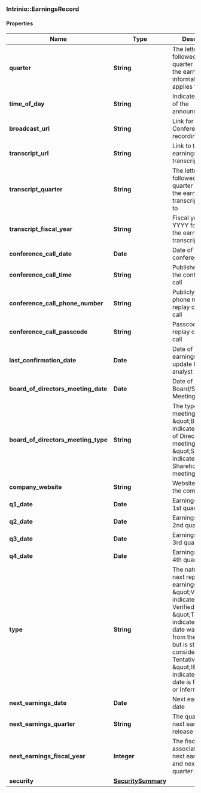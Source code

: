 ### Intrinio::EarningsRecord

#### Properties
Name | Type | Description | Notes
------------ | ------------- | ------------- | -------------
**quarter** | **String** | The letter “Q” followed by the quarter number the earnings information applies to | [optional] 
**time_of_day** | **String** | Indicates the time of the announcement | [optional] 
**broadcast_url** | **String** | Link for Conference Call recording | [optional] 
**transcript_url** | **String** | Link to the earnings release transcript | [optional] 
**transcript_quarter** | **String** | The letter “Q” followed by the quarter number the earnings transcript applies to | [optional] 
**transcript_fiscal_year** | **String** | Fiscal year in YYYY format for the earnings transcript | [optional] 
**conference_call_date** | **Date** | Date of the conference call | [optional] 
**conference_call_time** | **String** | Published time of the conference call | [optional] 
**conference_call_phone_number** | **String** | Publicly available phone number for replay conference call | [optional] 
**conference_call_passcode** | **String** | Passcode for replay conference call | [optional] 
**last_confirmation_date** | **Date** | Date of last earnings date update by a WSH analyst | [optional] 
**board_of_directors_meeting_date** | **Date** | Date of Board/Shareholder Meeting | [optional] 
**board_of_directors_meeting_type** | **String** | The type of meeting - \&quot;B\&quot; indicates a Board of Directors meeting and \&quot;S\&quot; indicates a Shareholder meeting | [optional] 
**company_website** | **String** | Website link for the company | [optional] 
**q1_date** | **Date** | Earnings Date for 1st quarter | [optional] 
**q2_date** | **Date** | Earnings Date for 2nd quarter | [optional] 
**q3_date** | **Date** | Earnings Date for 3rd quarter | [optional] 
**q4_date** | **Date** | Earnings Date for 4th quarter | [optional] 
**type** | **String** | The nature of the next reported earnings date - \&quot;V\&quot; indicates a Verified date, \&quot;T\&quot; indicates that the date was gathered from the company, but is still considered Tentative, and \&quot;I\&quot; indicates that the date is forecased or Inferred | [optional] 
**next_earnings_date** | **Date** | Next earnings date | [optional] 
**next_earnings_quarter** | **String** | The quarter of the next earnings release | [optional] 
**next_earnings_fiscal_year** | **Integer** | The fiscal year associated with next earnings date and next earnings quarter | [optional] 
**security** | [**SecuritySummary**](SecuritySummary.md) |  | [optional] 


